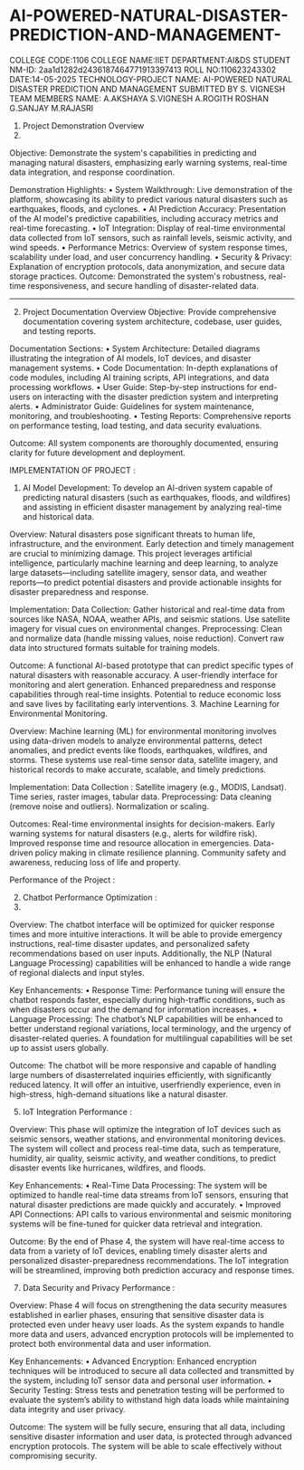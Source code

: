 # AI-POWERED-NATURAL-DISASTER-PREDICTION-AND-MANAGEMENT-
COLLEGE CODE:1106
COLLEGE NAME:IIET
DEPARTMENT:AI&DS
STUDENT NM-ID: 2aa1d1282d2436187464771913397413
ROLL NO:110623243302
DATE:14-05-2025
TECHNOLOGY-PROJECT NAME: AI-POWERED NATURAL DISASTER PREDICTION AND MANAGEMENT
SUBMITTED BY
S. VIGNESH
TEAM MEMBERS NAME:
A.AKSHAYA
S.VIGNESH
A.ROGITH ROSHAN
G.SANJAY
M.RAJASRI

1. Project Demonstration Overview
2. 
Objective: Demonstrate the system's capabilities in predicting and managing natural disasters, emphasizing early warning systems, real-time data integration, and response coordination.

Demonstration Highlights:
•	System Walkthrough: Live demonstration of the platform, showcasing its ability to predict various natural disasters such as earthquakes, floods, and cyclones.
•	AI Prediction Accuracy: Presentation of the AI model's predictive capabilities, including accuracy metrics and real-time forecasting.
•	IoT Integration: Display of real-time environmental data collected from IoT sensors, such as rainfall levels, seismic activity, and wind speeds.
•	Performance Metrics: Overview of system response times, scalability under load, and user concurrency handling.
•	Security & Privacy: Explanation of encryption protocols, data anonymization, and secure data storage practices.
Outcome: Demonstrated the system's robustness, real-time responsiveness, and secure handling of disaster-related data.
________________________________________
2. Project Documentation Overview
Objective: Provide comprehensive documentation covering system architecture, codebase, user guides, and testing reports.

Documentation Sections:
•	System Architecture: Detailed diagrams illustrating the integration of AI models, IoT devices, and disaster management systems.
•	Code Documentation: In-depth explanations of code modules, including AI training scripts, API integrations, and data processing workflows.
•	User Guide: Step-by-step instructions for end-users on interacting with the disaster prediction system and interpreting alerts.
•	Administrator Guide: Guidelines for system maintenance, monitoring, and troubleshooting.
•	Testing Reports: Comprehensive reports on performance testing, load testing, and data security evaluations.

Outcome: All system components are thoroughly documented, ensuring clarity for future development and deployment.

IMPLEMENTATION OF PROJECT :

1. AI Model Development: 
To develop an AI-driven system capable of predicting natural disasters (such as earthquakes, floods, and wildfires) and assisting in efficient disaster management by analyzing real-time and historical data.

Overview: 
Natural disasters pose significant threats to human life, infrastructure, and the environment. Early detection and timely management are crucial to minimizing damage. This project leverages artificial intelligence, particularly machine learning and deep learning, to analyze large datasets—including satellite imagery, sensor data, and weather reports—to predict potential disasters and provide actionable insights for disaster preparedness and response.

Implementation: 
Data Collection: Gather historical and real-time data from sources like NASA, NOAA, weather APIs, and seismic stations. Use satellite imagery for visual cues on environmental changes. 
Preprocessing: Clean and normalize data (handle missing values, noise reduction). Convert raw data into structured formats suitable for training models.

Outcome: 
A functional AI-based prototype that can predict specific types of natural disasters with reasonable accuracy. A user-friendly interface for monitoring and alert generation. Enhanced preparedness and response capabilities through real-time insights. Potential to reduce economic loss and save lives by facilitating early interventions. 
3. Machine Learning for Environmental Monitoring.

Overview: 
Machine learning (ML) for environmental monitoring involves using data-driven models to analyze environmental patterns, detect anomalies, and predict events like floods, earthquakes, wildfires, and storms. These systems use real-time sensor data, satellite imagery, and historical records to make accurate, scalable, and timely predictions. 

Implementation: 
Data Collection : Satellite imagery (e.g., MODIS, Landsat). Time series, raster images, tabular data. 
Preprocessing: Data cleaning (remove noise and outliers). Normalization or scaling.

Outcomes: 
Real-time environmental insights for decision-makers. Early warning systems for natural disasters (e.g., alerts for wildfire risk). Improved response time and resource allocation in emergencies. Data-driven policy making in climate resilience planning. Community safety and awareness, reducing loss of life and property. 

Performance of the Project :

2.	Chatbot Performance Optimization :
3.	
Overview: 
The chatbot interface will be optimized for quicker response times and more intuitive interactions. It will be able to provide emergency instructions, real-time disaster updates, and personalized safety recommendations based on user inputs. Additionally, the NLP (Natural Language Processing) capabilities will be enhanced to handle a wide range of regional dialects and input styles.

Key Enhancements: 
•	Response Time: Performance tuning will ensure the chatbot responds faster, especially during high-traffic conditions, such as when disasters occur and the demand for information increases. 
•	Language Processing: The chatbot’s NLP capabilities will be enhanced to better understand regional variations, local terminology, and the urgency of disaster-related queries. A foundation for multilingual capabilities will be set up to assist users globally. 

Outcome: 
The chatbot will be more responsive and capable of handling large numbers of disasterrelated inquiries efficiently, with significantly reduced latency. It will offer an intuitive, userfriendly experience, even in high-stress, high-demand situations like a natural disaster. 
  
5.	IoT Integration Performance :

Overview: 
This phase will optimize the integration of IoT devices such as seismic sensors, weather stations, and environmental monitoring devices. The system will collect and process real-time data, such as temperature, humidity, air quality, seismic activity, and weather conditions, to predict disaster events like hurricanes, wildfires, and floods. 

Key Enhancements: 
•	Real-Time Data Processing: The system will be optimized to handle real-time data streams from IoT sensors, ensuring that natural disaster predictions are made quickly and accurately. 
•	Improved API Connections: API calls to various environmental and seismic monitoring systems will be fine-tuned for quicker data retrieval and integration. 

Outcome: 
By the end of Phase 4, the system will have real-time access to data from a variety of IoT devices, enabling timely disaster alerts and personalized disaster-preparedness recommendations. The IoT integration will be streamlined, improving both prediction accuracy and response times. 
  
7.	Data Security and Privacy Performance :

Overview: 
Phase 4 will focus on strengthening the data security measures established in earlier phases, ensuring that sensitive disaster data is protected even under heavy user loads. As the system expands to handle more data and users, advanced encryption protocols will be implemented to protect both environmental data and user information.

Key Enhancements: 
•	Advanced Encryption: Enhanced encryption techniques will be introduced to secure all data collected and transmitted by the system, including IoT sensor data and personal user information. 
•	Security Testing: Stress tests and penetration testing will be performed to evaluate the system’s ability to withstand high data loads while maintaining data integrity and user privacy. 

Outcome: 
The system will be fully secure, ensuring that all data, including sensitive disaster information and user data, is protected through advanced encryption protocols. The system will be able to scale effectively without compromising security. 

